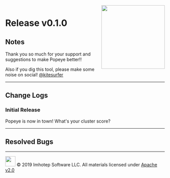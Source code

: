 <img src="https://raw.githubusercontent.com/derailed/popeye/master/assets/popeye.png" align="right" width="200" height="auto"/>

# Release v0.1.0

## Notes

Thank you so much for your support and suggestions to make Popeye better!!

Also if you dig this tool, please make some noise on social! [@kitesurfer](https://twitter.com/kitesurfer)

---

## Change Logs


### Initial Release

Popeye is now in town! What's your cluster score?

---

## Resolved Bugs


---

<img src="https://raw.githubusercontent.com/derailed/popeye/master/assets/imhotep_logo.png" width="32" height="auto"/> © 2019 Imhotep Software LLC. All materials licensed under [Apache v2.0](http://www.apache.org/licenses/LICENSE-2.0)
